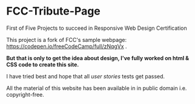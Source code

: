 # FCC-Tribute-Page

First of Five Projects to succeed in Responsive Web Design Certification

This project is a fork of FCC's sample webpage: https://codepen.io/freeCodeCamp/full/zNqgVx .

**But that is only to get the idea about design, I've fully worked on html & CSS code to create this site.** 

I have tried best and hope that all _user stories_ tests get passed.

All the material of this website has been available in in public domain i.e. copyright-free.

